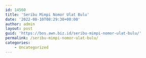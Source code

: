 ```yaml
---
id: 14560
title: 'Seribu Mimpi Nomor Ulat Bulu'
date: '2022-08-10T08:29:30+00:00'
author: admin
layout: post
guid: 'https://bos.awn.biz.id/seribu-mimpi-nomor-ulat-bulu/'
permalink: /seribu-mimpi-nomor-ulat-bulu/
categories:
    - Uncategorized
---
```


